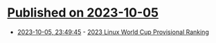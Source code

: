 # [Published on 2023-10-05](index.md)

* [2023-10-05, 23:49:45](https://lobste.rs/s/defln7/2023_linux_world_cup_provisional_ranking) - [2023 Linux World Cup Provisional Ranking](https://sadservers.com/ranking_lwc)
